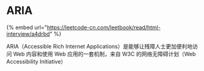 # ARIA

{% embed url="https://leetcode-cn.com/leetbook/read/html-interview/a4drbd" %}

ARIA（Accessible Rich Internet Applications）是能够让残障人士更加便利地访问 Web 内容和使用 Web 应用的一套机制，来自 W3C 的网络无障碍计划（Web Accessibility Initiative）
